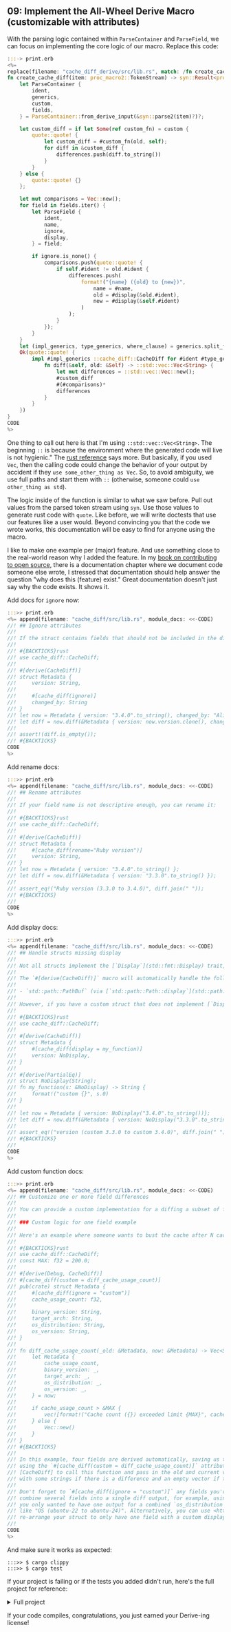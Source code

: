 
<span id="chapter_09" />

## 09: Implement the All-Wheel Derive Macro (customizable with attributes)

With the parsing logic contained within `ParseContainer` and `ParseField`, we can focus on implementing the core logic of our macro. Replace this code:

```rust
:::-> print.erb
<%=
replace(filename: "cache_diff_derive/src/lib.rs", match: /fn create_cache_diff/, code: <<-CODE )
fn create_cache_diff(item: proc_macro2::TokenStream) -> syn::Result<proc_macro2::TokenStream> {
    let ParseContainer {
        ident,
        generics,
        custom,
        fields,
    } = ParseContainer::from_derive_input(&syn::parse2(item)?)?;

    let custom_diff = if let Some(ref custom_fn) = custom {
        quote::quote! {
            let custom_diff = #custom_fn(old, self);
            for diff in &custom_diff {
                differences.push(diff.to_string())
            }
        }
    } else {
        quote::quote! {}
    };

    let mut comparisons = Vec::new();
    for field in fields.iter() {
        let ParseField {
            ident,
            name,
            ignore,
            display,
        } = field;

        if ignore.is_none() {
            comparisons.push(quote::quote! {
                if self.#ident != old.#ident {
                    differences.push(
                        format!("{name} ({old} to {new})",
                            name = #name,
                            old = #display(&old.#ident),
                            new = #display(&self.#ident)
                        )
                    );
                }
            });
        }
    }
    let (impl_generics, type_generics, where_clause) = generics.split_for_impl();
    Ok(quote::quote! {
        impl #impl_generics ::cache_diff::CacheDiff for #ident #type_generics #where_clause {
            fn diff(&self, old: &Self) -> ::std::vec::Vec<String> {
                let mut differences = ::std::vec::Vec::new();
                #custom_diff
                #(#comparisons)*
                differences
            }
        }
    })
}
CODE
%>
```

One thing to call out here is that I'm using `::std::vec::Vec<String>`. The beginning `::` is because the environment where the generated code will live is not hygienic." The [rust reference](https://doc.rust-lang.org/reference/procedural-macros.html#procedural-macro-hygiene) says more. But basically, if you used `Vec`, then the calling code could change the behavior of your output by accident if they `use some_other_thing as Vec`. So, to avoid ambiguity, we use full paths and start them with `::` (otherwise, someone could `use other_thing as std`).

The logic inside of the function is similar to what we saw before. Pull out values from the parsed token stream using `syn`. Use those values to generate rust code with `quote`. Like before, we will write doctests that use our features like a user would. Beyond convincing you that the code we wrote works, this documentation will be easy to find for anyone using the macro.

I like to make one example per (major) feature. And use something close to the real-world reason why I added the feature. In my [book on contributing to open source](http://howtoopensource.dev/), there is a  documentation chapter where we document code someone else wrote, I stressed that documentation should help answer the question "why does this (feature) exist." Great documentation doesn't just say why the code exists. It shows it.

Add docs for `ignore` now:

```rust
:::>> print.erb
<%= append(filename: "cache_diff/src/lib.rs", module_docs: <<-CODE)
//! ## Ignore attributes
//!
//! If the struct contains fields that should not be included in the diff comparison, you can ignore them:
//!
//! #{BACKTICKS}rust
//! use cache_diff::CacheDiff;
//!
//! #[derive(CacheDiff)]
//! struct Metadata {
//!     version: String,
//!
//!     #[cache_diff(ignore)]
//!     changed_by: String
//! }
//! let now = Metadata { version: "3.4.0".to_string(), changed_by: "Alice".to_string() };
//! let diff = now.diff(&Metadata { version: now.version.clone(), changed_by: "Bob".to_string() });
//!
//! assert!(diff.is_empty());
//! #{BACKTICKS}
CODE
%>
```

Add rename docs:

```rust
:::>> print.erb
<%= append(filename: "cache_diff/src/lib.rs", module_docs: <<-CODE)
//! ## Rename attributes
//!
//! If your field name is not descriptive enough, you can rename it:
//!
//! #{BACKTICKS}rust
//! use cache_diff::CacheDiff;
//!
//! #[derive(CacheDiff)]
//! struct Metadata {
//!     #[cache_diff(rename="Ruby version")]
//!     version: String,
//! }
//! let now = Metadata { version: "3.4.0".to_string() };
//! let diff = now.diff(&Metadata { version: "3.3.0".to_string() });
//!
//! assert_eq!("Ruby version (3.3.0 to 3.4.0)", diff.join(" "));
//! #{BACKTICKS}
//!
CODE
%>
```

Add display docs:

```rust
:::>> print.erb
<%= append(filename: "cache_diff/src/lib.rs", module_docs: <<-CODE)
//! ## Handle structs missing display
//!
//! Not all structs implement the [`Display`](std::fmt::Display) trait, for example [`std::path::PathBuf`](std::path::PathBuf) requires that you call `display()` on it.
//!
//! The `#[derive(CacheDiff)]` macro will automatically handle the following conversions for you:
//!
//! - `std::path::PathBuf` (via [`std::path::Path::display`](std::path::Path::display))
//!
//! However, if you have a custom struct that does not implement [`Display`](std::fmt::Display), you can specify a function to call instead:
//!
//! #{BACKTICKS}rust
//! use cache_diff::CacheDiff;
//!
//! #[derive(CacheDiff)]
//! struct Metadata {
//!     #[cache_diff(display = my_function)]
//!     version: NoDisplay,
//! }
//!
//! #[derive(PartialEq)]
//! struct NoDisplay(String);
//! fn my_function(s: &NoDisplay) -> String {
//!     format!("custom {}", s.0)
//! }
//!
//! let now = Metadata { version: NoDisplay("3.4.0".to_string())};
//! let diff = now.diff(&Metadata { version: NoDisplay("3.3.0".to_string())});
//!
//! assert_eq!("version (custom 3.3.0 to custom 3.4.0)", diff.join(" "));
//! #{BACKTICKS}
//!
CODE
%>
```

Add custom function docs:

```rust
:::>> print.erb
<%= append(filename: "cache_diff/src/lib.rs", module_docs: <<-CODE)
//! ## Customize one or more field differences
//!
//! You can provide a custom implementation for a diffing a subset of fields without having to roll your own implementation.
//!
//! ### Custom logic for one field example
//!
//! Here's an example where someone wants to bust the cache after N cache calls. Everything else other than `cache_usage_count` can be derived. If you want to keep the existing derived difference checks, but add on a custom one you can do it like this:
//!
//! #{BACKTICKS}rust
//! use cache_diff::CacheDiff;
//! const MAX: f32 = 200.0;
//!
//! #[derive(Debug, CacheDiff)]
//! #[cache_diff(custom = diff_cache_usage_count)]
//! pub(crate) struct Metadata {
//!     #[cache_diff(ignore = "custom")]
//!     cache_usage_count: f32,
//!
//!     binary_version: String,
//!     target_arch: String,
//!     os_distribution: String,
//!     os_version: String,
//! }
//!
//! fn diff_cache_usage_count(_old: &Metadata, now: &Metadata) -> Vec<String> {
//!     let Metadata {
//!         cache_usage_count,
//!         binary_version: _,
//!         target_arch: _,
//!         os_distribution: _,
//!         os_version: _,
//!     } = now;
//!
//!     if cache_usage_count > &MAX {
//!         vec![format!("Cache count ({}) exceeded limit {MAX}", cache_usage_count)]
//!     } else {
//!         Vec::new()
//!     }
//! }
//! #{BACKTICKS}
//!
//! In this example, four fields are derived automatically, saving us time, while one field is custom
//! using the `#[cache_diff(custom = diff_cache_usage_count)]` attribute on the struct. This tells
//! [CacheDiff] to call this function and pass in the old and current values. It expects a vector
//! with some strings if there is a difference and an empty vector if there are none.
//!
//! Don't forget to `#[cache_diff(ignore = "custom")]` any fields you're implementing yourself. You can also use this feature to
//! combine several fields into a single diff output, for example, using the previous struct, if
//! you only wanted to have one output for a combined `os_distribution` and `os_version` in one output
//! like "OS (ubuntu-22 to ubuntu-24)". Alternatively, you can use <https://github.com/schneems/magic_migrate> to
//! re-arrange your struct to only have one field with a custom display.
//!
CODE
%>
```

And make sure it works as expected:

```
:::>> $ cargo clippy
:::>> $ cargo test
```

If your project is failing or if the tests you added didn't run, here's the full project for reference:

<details>
  <summary>Full project</summary>

```
:::>> $ exa --tree --git-ignore .
:::>> $ cat Cargo.toml
:::>> $ cat cache_diff/Cargo.toml
:::>> $ cat cache_diff_derive/Cargo.toml
:::>> $ cat cache_diff/src/lib.rs
:::>> $ cat cache_diff_derive/src/lib.rs
:::>> $ cat cache_diff_derive/src/parse_field.rs
:::>> $ cat cache_diff_derive/src/parse_container.rs
```
</details>


If your code compiles, congratulations, you just earned your Derive-ing license!
